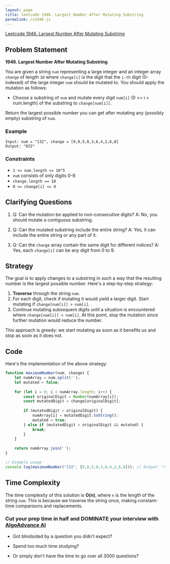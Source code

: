```yaml
---
layout: page
title: leetcode 1946. Largest Number After Mutating Substring
permalink: /s1946-js
---
```

[Leetcode 1946. Largest Number After Mutating Substring](https://algoadvance.github.io/algoadvance/l1946)
## Problem Statement

**1946. Largest Number After Mutating Substring**

You are given a string `num` representing a large integer and an integer array `change` of length `10` where `change[i]` is the digit that the `i-th` digit (0-indexed) of the large integer `num` should be mutated to. You should apply the mutation as follows:
- Choose a substring of `num` and mutate every digit `num[i]` (0 <= i < num.length) of the substring to `change[num[i]]`.

Return the largest possible number you can get after mutating any (possibly empty) substring of `num`.

### Example
```plaintext
Input: num = "132", change = [9,8,5,0,3,6,4,2,6,8]
Output: "832"
```

### Constraints
- `1 <= num.length <= 10^5`
- `num` consists of only digits 0-9.
- `change.length == 10`
- `0 <= change[i] <= 9`

## Clarifying Questions
1. Q: Can the mutation be applied to non-consecutive digits?
   A: No, you should mutate a contiguous substring.
   
2. Q: Can the mutated substring include the entire string?
   A: Yes, it can include the entire string or any part of it.

3. Q: Can the `change` array contain the same digit for different indices?
   A: Yes, each `change[i]` can be any digit from 0 to 9.

## Strategy

The goal is to apply changes to a substring in such a way that the resulting number is the largest possible number. Here's a step-by-step strategy:

1. **Traverse** through the string `num`.
2. For each digit, check if mutating it would yield a larger digit. Start mutating if `change[num[i]] > num[i]`.
3. Continue mutating subsequent digits until a situation is encountered where `change[num[i]] < num[i]`. At this point, stop the mutation since further mutation would reduce the number.
   
This approach is greedy: we start mutating as soon as it benefits us and stop as soon as it does not.

## Code
Here's the implementation of the above strategy:

```javascript
function maximumNumber(num, change) {
    let numArray = num.split('');
    let mutated = false;
    
    for (let i = 0; i < numArray.length; i++) {
        const originalDigit = Number(numArray[i]);
        const mutatedDigit = change[originalDigit];
        
        if (mutatedDigit > originalDigit) {
            numArray[i] = mutatedDigit.toString();
            mutated = true;
        } else if (mutatedDigit < originalDigit && mutated) {
            break;
        }
    }
    
    return numArray.join('');
}

// Example usage
console.log(maximumNumber("132", [9,8,5,0,3,6,4,2,6,8])); // Output: "832"
```

## Time Complexity
The time complexity of this solution is **O(n)**, where `n` is the length of the string `num`. This is because we traverse the string once, making constant-time comparisons and replacements.


### Cut your prep time in half and DOMINATE your interview with [AlgoAdvance AI](https://algoAdvance.com)

- Got blindsided by a question you didn't expect?

- Spend too much time studying?

- Or simply don't have the time to go over all 3000 questions?


